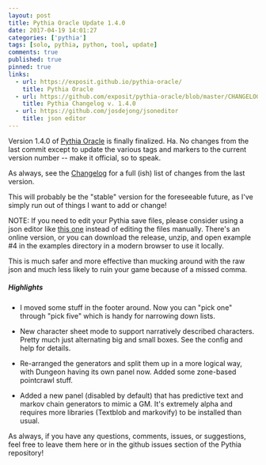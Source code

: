```yaml
---
layout: post
title: Pythia Oracle Update 1.4.0
date: 2017-04-19 14:01:27
categories: ['pythia']
tags: [solo, pythia, python, tool, update]
comments: true
published: true
pinned: true
links:
  - url: https://exposit.github.io/pythia-oracle/
    title: Pythia Oracle
  - url: https://github.com/exposit/pythia-oracle/blob/master/CHANGELOG.md
    title: Pythia Changelog v. 1.4.0
  - url: https://github.com/josdejong/jsoneditor
    title: json editor
---
```


Version 1.4.0 of [Pythia Oracle](https://exposit.github.io/pythia-oracle/) is finally finalized. Ha. No changes from the last commit except to update the various tags and markers to the current version number -- make it official, so to speak.

As always, see the [Changelog](https://github.com/exposit/pythia-oracle/blob/master/CHANGELOG.md) for a full (ish) list of changes from the last version.

This will probably be the "stable" version for the foreseeable future, as I've simply run out of things I want to add or change!

<!--more-->

NOTE: If you need to edit your Pythia save files, please consider using a json editor like [this one](https://github.com/josdejong/jsoneditor) instead of editing the files manually. There's an online version, or you can download the release, unzip, and open example #4 in the examples directory in a modern browser to use it locally.

This is much safer and more effective than mucking around with the raw json and much less likely to ruin your game because of a missed comma.

##### Highlights

* I moved some stuff in the footer around. Now you can "pick one" through "pick five" which is handy for narrowing down lists.

* New character sheet mode to support narratively described characters. Pretty much just alternating big and small boxes. See the config and help for details.

* Re-arranged the generators and split them up in a more logical way, with Dungeon having its own panel now. Added some zone-based pointcrawl stuff.

* Added a new panel (disabled by default) that has predictive text and markov chain generators to mimic a GM. It's extremely alpha and requires more libraries (Textblob and markovify) to be installed than usual.

As always, if you have any questions, comments, issues, or suggestions, feel free to leave them here or in the github issues section of the Pythia repository!
